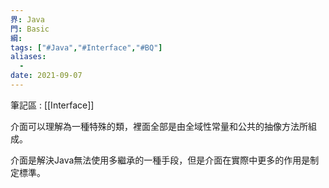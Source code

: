 ```yaml
---
界: Java
門: Basic
綱: 
tags: ["#Java","#Interface","#BQ"]
aliases:
  - 
date: 2021-09-07
---
```



筆記區 : [[Interface]]

介面可以理解為一種特殊的類，裡面全部是由全域性常量和公共的抽像方法所組成。

介面是解決Java無法使用多繼承的一種手段，但是介面在實際中更多的作用是制定標準。